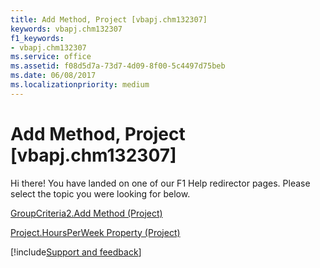 ```yaml
---
title: Add Method, Project [vbapj.chm132307]
keywords: vbapj.chm132307
f1_keywords:
- vbapj.chm132307
ms.service: office
ms.assetid: f08d5d7a-73d7-4d09-8f00-5c4497d75beb
ms.date: 06/08/2017
ms.localizationpriority: medium
---
```



# Add Method, Project [vbapj.chm132307]

Hi there! You have landed on one of our F1 Help redirector pages. Please select the topic you were looking for below.

[GroupCriteria2.Add Method (Project)](https://msdn.microsoft.com/library/c10914c1-eda2-128e-0c5d-056ee51a9076%28Office.15%29.aspx)

[Project.HoursPerWeek Property (Project)](https://msdn.microsoft.com/library/f7341297-1dae-cd6d-1e13-6bd273dc3d19%28Office.15%29.aspx)

[!include[Support and feedback](~/includes/feedback-boilerplate.md)]